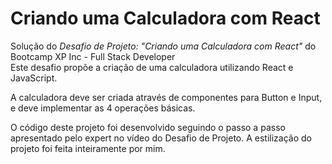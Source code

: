 # Criando uma Calculadora com React

Solução do *Desafio de Projeto: "Criando uma Calculadora com React"* do Bootcamp XP Inc - Full Stack Developer  
Este desafio propõe a criação de uma calculadora utilizando React e JavaScript.

A calculadora deve ser criada através de componentes para Button e Input, e deve implementar as 4 operações básicas.

O código deste projeto foi desenvolvido seguindo o passo a passo apresentado pelo expert no vídeo do Desafio de Projeto.
A estilização do projeto foi feita inteiramente por mim.